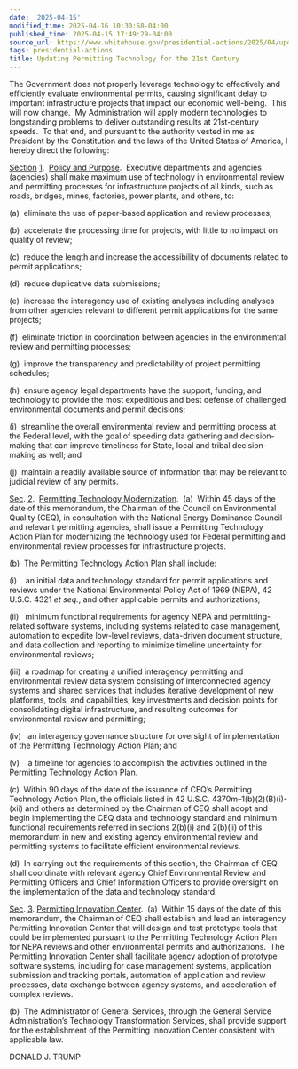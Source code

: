 ```yaml
---
date: '2025-04-15'
modified_time: 2025-04-16 10:30:58-04:00
published_time: 2025-04-15 17:49:29-04:00
source_url: https://www.whitehouse.gov/presidential-actions/2025/04/updating-permitting-technology-for-the-21st-century/
tags: presidential-actions
title: Updating Permitting Technology for the 21st Century
---
```

 
The Government does not properly leverage technology to effectively and
efficiently evaluate environmental permits, causing significant delay to
important infrastructure projects that impact our economic well-being. 
This will now change.  My Administration will apply modern technologies
to longstanding problems to deliver outstanding results at 21st-century
speeds.  To that end, and pursuant to the authority vested in me as
President by the Constitution and the laws of the United States of
America, I hereby direct the following:

<span style="text-decoration: underline">Section</span>
<span style="text-decoration: underline">1</span>.
 <span style="text-decoration: underline">Policy and Purpose</span>.
 Executive departments and agencies (agencies) shall make maximum use of
technology in environmental review and permitting processes for
infrastructure projects of all kinds, such as roads, bridges, mines,
factories, power plants, and others, to:

\(a\)  eliminate the use of paper-based application and review
processes;

\(b\)  accelerate the processing time for projects, with little to no
impact on quality of review;

\(c\)  reduce the length and increase the accessibility of documents
related to permit applications;

\(d\)  reduce duplicative data submissions;

\(e\)  increase the interagency use of existing analyses including
analyses from other agencies relevant to different permit applications
for the same projects;

\(f\)  eliminate friction in coordination between agencies in the
environmental review and permitting processes;

\(g\)  improve the transparency and predictability of project permitting
schedules;

\(h\)  ensure agency legal departments have the support, funding, and
technology to provide the most expeditious and best defense of
challenged environmental documents and permit decisions;

\(i\)  streamline the overall environmental review and permitting
process at the Federal level, with the goal of speeding data gathering
and decision-making that can improve timeliness for State, local and
tribal decision-making as well; and

\(j\)  maintain a readily available source of information that may be
relevant to judicial review of any permits.

<span style="text-decoration: underline">Sec</span>.
<span style="text-decoration: underline">2</span>.
 <span style="text-decoration: underline">Permitting Technology
Modernization</span>.  (a)  Within 45 days of the date of this
memorandum, the Chairman of the Council on Environmental Quality (CEQ),
in consultation with the National Energy Dominance Council and relevant
permitting agencies, shall issue a Permitting Technology Action Plan for
modernizing the technology used for Federal permitting and environmental
review processes for infrastructure projects.

\(b\)  The Permitting Technology Action Plan shall include:

\(i\)    an initial data and technology standard for permit applications
and reviews under the National Environmental Policy Act of 1969 (NEPA),
42 U.S.C. 4321 *et seq.*, and other applicable permits and
authorizations;

\(ii\)   minimum functional requirements for agency NEPA and
permitting-related software systems, including systems related to case
management, automation to expedite low-level reviews, data-driven
document structure, and data collection and reporting to minimize
timeline uncertainty for environmental reviews;

\(iii\)  a roadmap for creating a unified interagency permitting and
environmental review data system consisting of interconnected agency
systems and shared services that includes iterative development of new
platforms, tools, and capabilities, key investments and decision points
for consolidating digital infrastructure, and resulting outcomes for
environmental review and permitting;

\(iv\)   an interagency governance structure for oversight of
implementation of the Permitting Technology Action Plan; and

(v)    a timeline for agencies to accomplish the activities outlined in
the Permitting Technology Action Plan.

\(c\)  Within 90 days of the date of the issuance of CEQ’s Permitting
Technology Action Plan, the officials listed in 42 U.S.C.
4370m–1(b)(2)(B)(i)-(xii) and others as determined by the Chairman of
CEQ shall adopt and begin implementing the CEQ data and technology
standard and minimum functional requirements referred in sections
2(b)(i) and 2(b)(ii) of this memorandum in new and existing agency
environmental review and permitting systems to facilitate efficient
environmental reviews.

\(d\)  In carrying out the requirements of this section, the Chairman of
CEQ shall coordinate with relevant agency Chief Environmental Review and
Permitting Officers and Chief Information Officers to provide oversight
on the implementation of the data and technology standard.

<span style="text-decoration: underline">Sec</span>.
<span style="text-decoration: underline">3</span>.
<span style="text-decoration: underline">Permitting Innovation
Center</span>.  (a)  Within 15 days of the date of this memorandum, the
Chairman of CEQ shall establish and lead an interagency Permitting
Innovation Center that will design and test prototype tools that could
be implemented pursuant to the Permitting Technology Action Plan for
NEPA reviews and other environmental permits and authorizations.  The
Permitting Innovation Center shall facilitate agency adoption of
prototype software systems, including for case management systems,
application submission and tracking portals, automation of application
and review processes, data exchange between agency systems, and
acceleration of complex reviews.

\(b\)  The Administrator of General Services, through the General
Service Administration’s Technology Transformation Services, shall
provide support for the establishment of the Permitting Innovation
Center consistent with applicable law.

DONALD J. TRUMP
